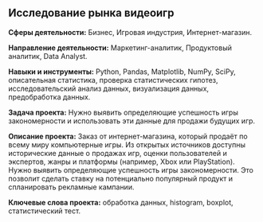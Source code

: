 ## Исследование рынка видеоигр

**Сферы деятельности:** Бизнес, Игровая индустрия, Интернет-магазин.

**Направление деятельности:** Маркетинг-аналитик, Продуктовый аналитик, Data Analyst.

**Навыки и инструменты:** Python, Pandas, Matplotlib, NumPy, SciPy, описательная статистика, проверка статистических гипотез, исследовательский анализ данных, визуализация данных, предобработка данных.

**Задача проекта:** Нужно выявить определяющие успешность игры закономерности и использовать эти данные для продажи будущих игр.

**Описание проекта:** Заказ от интернет-магазина, который продаёт по всему миру компьютерные игры. Из открытых источников доступны исторические данные о продажах игр, оценки пользователей и экспертов, жанры и платформы (например, Xbox или PlayStation). Нужно выявить определяющие успешность игры закономерности. Это позволит сделать ставку на потенциально популярный продукт и спланировать рекламные кампании.

**Ключевые слова проекта:** обработка данных, histogram, boxplot, статистический тест.
